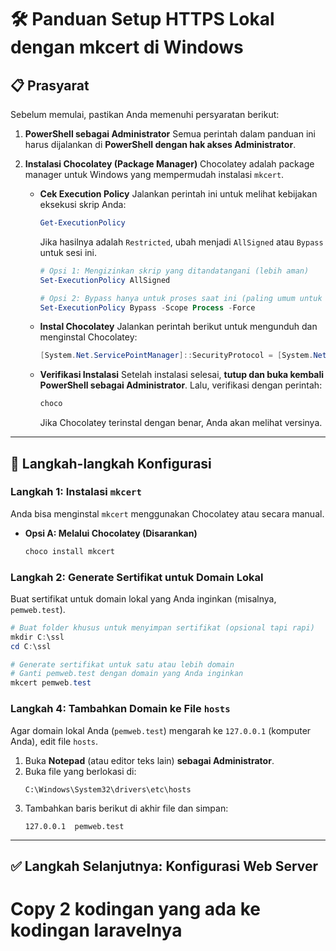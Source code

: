 # 🛠️ Panduan Setup HTTPS Lokal dengan mkcert di Windows

## 📋 Prasyarat

Sebelum memulai, pastikan Anda memenuhi persyaratan berikut:

1.  **PowerShell sebagai Administrator**
    Semua perintah dalam panduan ini harus dijalankan di **PowerShell dengan hak akses Administrator**.

2.  **Instalasi Chocolatey (Package Manager)**
    Chocolatey adalah package manager untuk Windows yang mempermudah instalasi `mkcert`.

    * **Cek Execution Policy**
        Jalankan perintah ini untuk melihat kebijakan eksekusi skrip Anda:
        ```powershell
        Get-ExecutionPolicy
        ```
        Jika hasilnya adalah `Restricted`, ubah menjadi `AllSigned` atau `Bypass` untuk sesi ini.
        ```powershell
        # Opsi 1: Mengizinkan skrip yang ditandatangani (lebih aman)
        Set-ExecutionPolicy AllSigned

        # Opsi 2: Bypass hanya untuk proses saat ini (paling umum untuk instalasi)
        Set-ExecutionPolicy Bypass -Scope Process -Force
        ```

    * **Instal Chocolatey**
        Jalankan perintah berikut untuk mengunduh dan menginstal Chocolatey:
        ```powershell
        [System.Net.ServicePointManager]::SecurityProtocol = [System.Net.ServicePointManager]::SecurityProtocol -bor 3072; iex ((New-Object System.Net.WebClient).DownloadString('[https://community.chocolatey.org/install.ps1](https://community.chocolatey.org/install.ps1)'))
        ```

    * **Verifikasi Instalasi**
        Setelah instalasi selesai, **tutup dan buka kembali PowerShell sebagai Administrator**. Lalu, verifikasi dengan perintah:
        ```powershell
        choco
        ```
        Jika Chocolatey terinstal dengan benar, Anda akan melihat versinya.

---

## 🔧 Langkah-langkah Konfigurasi

### Langkah 1: Instalasi `mkcert`

Anda bisa menginstal `mkcert` menggunakan Chocolatey atau secara manual.

* **Opsi A: Melalui Chocolatey (Disarankan)**
    ```powershell
    choco install mkcert
    ```
### Langkah 2: Generate Sertifikat untuk Domain Lokal

Buat sertifikat untuk domain lokal yang Anda inginkan (misalnya, `pemweb.test`).

```powershell
# Buat folder khusus untuk menyimpan sertifikat (opsional tapi rapi)
mkdir C:\ssl
cd C:\ssl

# Generate sertifikat untuk satu atau lebih domain
# Ganti pemweb.test dengan domain yang Anda inginkan
mkcert pemweb.test
```
### Langkah 4: Tambahkan Domain ke File `hosts`
Agar domain lokal Anda (`pemweb.test`) mengarah ke `127.0.0.1` (komputer Anda), edit file `hosts`.

1.  Buka **Notepad** (atau editor teks lain) **sebagai Administrator**.
2.  Buka file yang berlokasi di:
    ```
    C:\Windows\System32\drivers\etc\hosts
    ```
3.  Tambahkan baris berikut di akhir file dan simpan:
    ```
    127.0.0.1  pemweb.test
    ```

---

## ✅ Langkah Selanjutnya: Konfigurasi Web Server

# Copy 2 kodingan yang ada ke kodingan laravelnya
